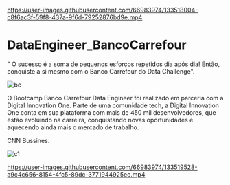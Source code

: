 

https://user-images.githubusercontent.com/66983974/133518004-c8f6ac3f-59f8-437a-9f6d-79252876bd9e.mp4

# DataEngineer_BancoCarrefour
" O sucesso é a soma de pequenos esforços repetidos dia após dia! Então, conquiste a si mesmo com o Banco Carrefour do Data Challenge".

![bc](https://user-images.githubusercontent.com/66983974/133510064-19a510fb-4d7b-4ec5-a076-3235a068a984.jpg)


O Bootcamp Banco Carrefour Data Engineer foi realizado em parceria com a Digital Innovation One. Parte de uma comunidade tech, a Digital Innovation One conta em sua plataforma com mais de 450 mil desenvolvedores, que estão evoluindo na carreira, conquistando novas oportunidades e aquecendo ainda mais o mercado de trabalho.

CNN Bussines.

![c1](https://user-images.githubusercontent.com/66983974/133509713-ada1b5b7-c504-4e9f-86ba-b35cd22dde27.jpg)




https://user-images.githubusercontent.com/66983974/133519528-a9c4c656-8154-4fc5-89dc-3771944925ec.mp4





